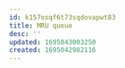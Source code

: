 ```yaml
---
id: k157osqf6t73sqdovapwt83
title: MRU queue
desc: ''
updated: 1695043003250
created: 1695042982116
---
```

